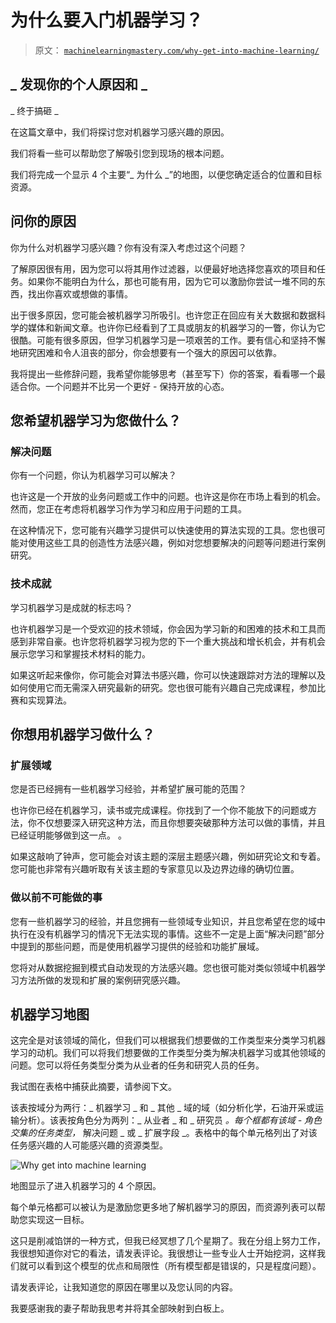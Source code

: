 # 为什么要入门机器学习？

> 原文： [`machinelearningmastery.com/why-get-into-machine-learning/`](https://machinelearningmastery.com/why-get-into-machine-learning/)

## _ 发现你的个人原因和 _
_ 终于搞砸 _

在这篇文章中，我们将探讨您对机器学习感兴趣的原因。

我们将看一些可以帮助您了解吸引您到现场的根本问题。

我们将完成一个显示 4 个主要“_ 为什么 _”的地图，以便您确定适合的位置和目标资源。

## 问你的原因

你为什么对机器学习感兴趣？你有没有深入考虑过这个问题？

了解原因很有用，因为您可以将其用作过滤器，以便最好地选择您喜欢的项目和任务。如果你不能明白为什么，那也可能有用，因为它可以激励你尝试一堆不同的东西，找出你喜欢或想做的事情。

出于很多原因，您可能会被机器学习所吸引。也许您正在回应有关大数据和数据科学的媒体和新闻文章。也许你已经看到了工具或朋友的机器学习的一瞥，你认为它很酷。可能有很多原因，但学习机器学习是一项艰苦的工作。要有信心和坚持不懈地研究困难和令人沮丧的部分，你会想要有一个强大的原因可以依靠。

我将提出一些修辞问题，我希望你能够思考（甚至写下）你的答案，看看哪一个最适合你。一个问题并不比另一个更好 - 保持开放的心态。

## 您希望机器学习为您做什么？

### 解决问题

你有一个问题，你认为机器学习可以解决？

也许这是一个开放的业务问题或工作中的问题。也许这是你在市场上看到的机会。然而，您正在考虑将机器学习作为学习和应用于问题的工具。

在这种情况下，您可能有兴趣学习提供可以快速使用的算法实现的工具。您也很可能对使用这些工具的创造性方法感兴趣，例如对您想要解决的问题等问题进行案例研究。

### 技术成就

学习机器学习是成就的标志吗？

也许机器学习是一个受欢迎的技术领域，你会因为学习新的和困难的技术和工具而感到非常自豪。也许您将机器学习视为您的下一个重大挑战和增长机会，并有机会展示您学习和掌握技术材料的能力。

如果这听起来像你，你可能会对算法书感兴趣，你可以快速跟踪对方法的理解以及如何使用它而无需深入研究最新的研究。您也很可能有兴趣自己完成课程，参加比赛和实现算法。

## 你想用机器学习做什么？

### 扩展领域

您是否已经拥有一些机器学习经验，并希望扩展可能的范围？

也许你已经在机器学习，读书或完成课程。你找到了一个你不能放下的问题或方法，你不仅想要深入研究这种方法，而且你想要突破那种方法可以做的事情，并且已经证明能够做到这一点。 。

如果这敲响了钟声，您可能会对该主题的深层主题感兴趣，例如研究论文和专着。您可能也非常有兴趣听取有关该主题的专家意见以及边界边缘的确切位置。

### 做以前不可能做的事

您有一些机器学习的经验，并且您拥有一些领域专业知识，并且您希望在您的域中执行在没有机器学习的情况下无法实现的事情。这些不一定是上面“解决问题”部分中提到的那些问题，而是使用机器学习提供的经验和功能扩展域。

您将对从数据挖掘到模式自动发现的方法感兴趣。您也很可能对类似领域中机器学习方法所做的发现和扩展的案例研究感兴趣。

## 机器学习地图

这完全是对该领域的简化，但我们可以根据我们想要做的工作类型来分类学习机器学习的动机。我们可以将我们想要做的工作类型分类为解决机器学习或其他领域的问题。您可以将任务类型分类为从业者的任务和研究人员的任务。

我试图在表格中捕获此摘要，请参阅下文。

该表按域分为两行：_ 机器学习 _ 和 _ 其他 _ 域的域（如分析化学，石油开采或运输分析）。该表按角色分为两列：_ 从业者 _ 和 _ 研究员 _。每个框都有该域 - 角色交集的任务类型，_ 解决问题 _ 或 _ 扩展字段 _。表格中的每个单元格列出了对该任务感兴趣的人可能感兴趣的资源类型。

![Why get into machine learning](https://3qeqpr26caki16dnhd19sv6by6v-wpengine.netdna-ssl.com/wp-content/uploads/2013/11/Why-get-into-machine-learning.png)

地图显示了进入机器学习的 4 个原因。

每个单元格都可以被认为是激励您更多地了解机器学习的原因，而资源列表可以帮助您实现这一目标。

这只是削减馅饼的一种方式，但我已经冥想了几个星期了。我在分组上努力工作，我很想知道你对它的看法，请发表评论。我很想让一些专业人士开始挖洞，这样我们就可以看到这个模型的优点和局限性（所有模型都是错误的，只是程度问题）。

请发表评论，让我知道您的原因在哪里以及您认同的内容。

我要感谢我的妻子帮助我思考并将其全部映射到白板上。
